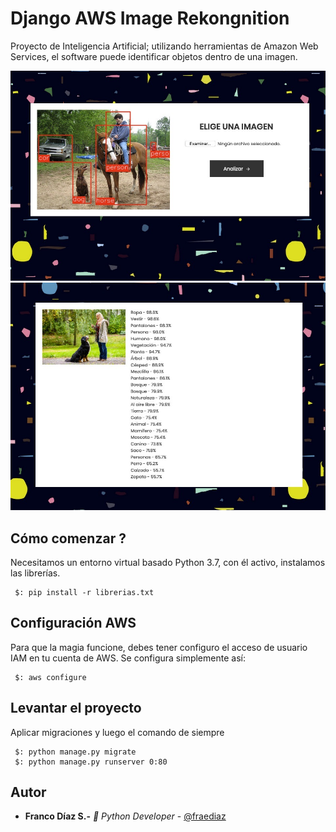 # Django AWS Image Rekongnition

Proyecto de Inteligencia Artificial; utilizando herramientas de Amazon Web Services, el software puede identificar objetos dentro de una imagen.

![Farmers Market Finder Demo](img/1.jpeg)
![Farmers Market Finder Demo](img/2.jpeg)

## Cómo comenzar ?

Necesitamos un entorno virtual basado Python 3.7, con él activo, instalamos las librerías.

```
 $: pip install -r librerias.txt
```

## Configuración AWS

Para que la magia funcione, debes tener configuro el acceso de usuario IAM en tu cuenta de AWS.
Se configura simplemente así:
```
 $: aws configure
```

## Levantar el proyecto
Aplicar migraciones y luego el comando de siempre
```
 $: python manage.py migrate
 $: python manage.py runserver 0:80
```

## Autor

* **Franco Díaz S.-**  *🐍 Python Developer* - [@fraediaz](https://github.com/fraediaz)
